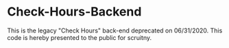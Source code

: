 # Check-Hours-Backend
This is the legacy "Check Hours" back-end deprecated on 06/31/2020. This code is hereby presented to the public for scruitny.
